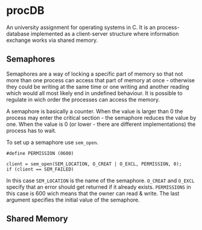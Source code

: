 # procDB
An university assignment for operating systems in C. It is an process-database implemented as a client-server structure where information exchange works via shared memory.

## Semaphores
Semaphores are a way of locking a specific part of memory so that not more than one process can access that part of memory at once - otherwise they could be writing at the same time or one writing and another reading which would all most likely end in undefined behaviour. It is possible to regulate in wich order the processes can access the memory.

A semaphore is basically a counter. When the value is larger than 0 the process may enter the critical section - the semaphore reduces the value by one. When the value is 0 (or lower - there are different implementations) the process has to wait.

To set up a semaphore use `sem_open`.
```
#define PERMISSION (0600)

client = sem_open(SEM_LOCATION, O_CREAT | O_EXCL, PERMISSION, 0);
if (client == SEM_FAILED)
```
In this case `SEM_LOCATION` is the name of the semaphore.
`O_CREAT` and `O_EXCL` specify that an error should get returned if it already exists.
`PERMISSIONS` in this case is 600 wich means that the owner can read & write.
The last argument specifies the initial value of the semaphore.



## Shared Memory
